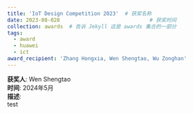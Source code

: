 ```yaml
---
title: 'IoT Design Competition 2023'  # 获奖名称
date: 2023-08-028                             # 获奖时间
collection: awards  # 告诉 Jekyll 这是 awards 集合的一部分
tags:
  - award
  - huawei
  - ict
award_recipient: 'Zhang Hongxia, Wen Shengtao, Wu Zonghan'               # 获奖人
---
```





**获奖人**: Wen Shengtao  
**时间**: 2024年5月  
**描述**:  
test
